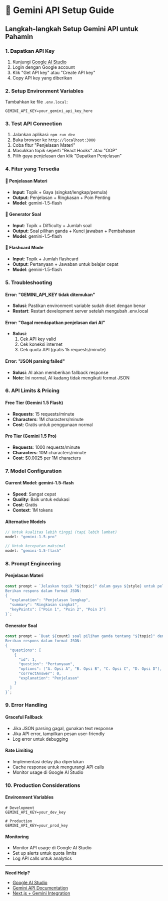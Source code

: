 # 🤖 Gemini API Setup Guide

## Langkah-langkah Setup Gemini API untuk Pahamin

### 1. Dapatkan API Key
1. Kunjungi [Google AI Studio](https://aistudio.google.com/)
2. Login dengan Google account
3. Klik "Get API key" atau "Create API key"
4. Copy API key yang diberikan

### 2. Setup Environment Variables
Tambahkan ke file `.env.local`:
```env
GEMINI_API_KEY=your_gemini_api_key_here
```

### 3. Test API Connection
1. Jalankan aplikasi: `npm run dev`
2. Buka browser ke `http://localhost:3000`
3. Coba fitur "Penjelasan Materi"
4. Masukkan topik seperti "React Hooks" atau "OOP"
5. Pilih gaya penjelasan dan klik "Dapatkan Penjelasan"

### 4. Fitur yang Tersedia

#### 📘 Penjelasan Materi
- **Input**: Topik + Gaya (singkat/lengkap/pemula)
- **Output**: Penjelasan + Ringkasan + Poin Penting
- **Model**: gemini-1.5-flash

#### 📝 Generator Soal
- **Input**: Topik + Difficulty + Jumlah soal
- **Output**: Soal pilihan ganda + Kunci jawaban + Pembahasan
- **Model**: gemini-1.5-flash

#### 🔁 Flashcard Mode
- **Input**: Topik + Jumlah flashcard
- **Output**: Pertanyaan + Jawaban untuk belajar cepat
- **Model**: gemini-1.5-flash

### 5. Troubleshooting

#### Error: "GEMINI_API_KEY tidak ditemukan"
- **Solusi**: Pastikan environment variable sudah diset dengan benar
- **Restart**: Restart development server setelah mengubah .env.local

#### Error: "Gagal mendapatkan penjelasan dari AI"
- **Solusi**: 
  1. Cek API key valid
  2. Cek koneksi internet
  3. Cek quota API (gratis 15 requests/minute)

#### Error: "JSON parsing failed"
- **Solusi**: AI akan memberikan fallback response
- **Note**: Ini normal, AI kadang tidak mengikuti format JSON

### 6. API Limits & Pricing

#### Free Tier (Gemini 1.5 Flash)
- **Requests**: 15 requests/minute
- **Characters**: 1M characters/minute
- **Cost**: Gratis untuk penggunaan normal

#### Pro Tier (Gemini 1.5 Pro)
- **Requests**: 1000 requests/minute
- **Characters**: 10M characters/minute
- **Cost**: $0.0025 per 1M characters

### 7. Model Configuration

#### Current Model: gemini-1.5-flash
- **Speed**: Sangat cepat
- **Quality**: Baik untuk edukasi
- **Cost**: Gratis
- **Context**: 1M tokens

#### Alternative Models
```typescript
// Untuk kualitas lebih tinggi (tapi lebih lambat)
model: "gemini-1.5-pro"

// Untuk kecepatan maksimal
model: "gemini-1.5-flash"
```

### 8. Prompt Engineering

#### Penjelasan Materi
```typescript
const prompt = `Jelaskan topik "${topic}" dalam gaya ${style} untuk pelajar Indonesia.
Berikan respons dalam format JSON:
{
  "explanation": "Penjelasan lengkap",
  "summary": "Ringkasan singkat",
  "keyPoints": ["Poin 1", "Poin 2", "Poin 3"]
}`;
```

#### Generator Soal
```typescript
const prompt = `Buat ${count} soal pilihan ganda tentang "${topic}" dengan tingkat kesulitan ${difficulty}.
Berikan respons dalam format JSON:
{
  "questions": [
    {
      "id": 1,
      "question": "Pertanyaan",
      "options": ["A. Opsi A", "B. Opsi B", "C. Opsi C", "D. Opsi D"],
      "correctAnswer": 0,
      "explanation": "Penjelasan"
    }
  ]
}`;
```

### 9. Error Handling

#### Graceful Fallback
- Jika JSON parsing gagal, gunakan text response
- Jika API error, tampilkan pesan user-friendly
- Log error untuk debugging

#### Rate Limiting
- Implementasi delay jika diperlukan
- Cache response untuk mengurangi API calls
- Monitor usage di Google AI Studio

### 10. Production Considerations

#### Environment Variables
```env
# Development
GEMINI_API_KEY=your_dev_key

# Production  
GEMINI_API_KEY=your_prod_key
```

#### Monitoring
- Monitor API usage di Google AI Studio
- Set up alerts untuk quota limits
- Log API calls untuk analytics

---

**Need Help?**
- [Google AI Studio](https://aistudio.google.com/)
- [Gemini API Documentation](https://ai.google.dev/docs)
- [Next.js + Gemini Integration](https://ai.google.dev/tutorials) 
